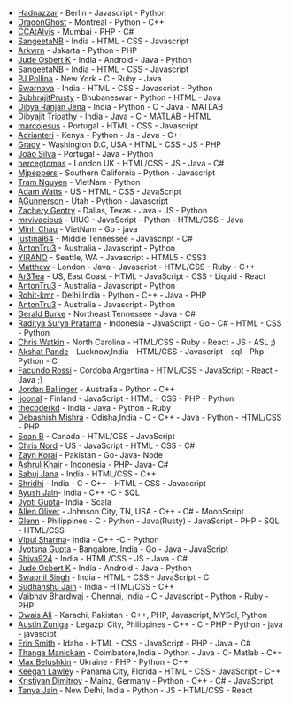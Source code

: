 ﻿- [Hadnazzar](https://github.com/hadnazzar) - Berlin - Javascript - Python
- [DragonGhost](https://github.com/DragonGhost7) - Montreal - Python - C++
- [CCAtAlvis](https://github.com/CCAtAlvis) - Mumbai - PHP - C#
- [SangeetaNB](https://github.com/SangeetaNB) - India - HTML - CSS - Javascript
- [Arkwrn](https://github.com/arkwrn) - Jakarta - Python - PHP
- [Jude Osbert K](https://github.com/judeosbert) - India - Android - Java - Python
- [SangeetaNB](https://github.com/SangeetaNB) - India - HTML - CSS - Javascript
- [PJ Pollina](https://github.com/pjpollina) - New York - C - Ruby - Java
- [Swarnava](https://github.com/swarnava) - India - HTML - CSS - Javascript - Python
- [SubhrajitPrusty](https://github.com/SubhrajitPrusty) - Bhubaneswar - Python - HTML - Java
- [Dibya Ranjan Jena](https://github.com/dibyasonu/) - India - Python - C - Java - MATLAB
- [Dibyajit Tripathy](https://github.com/Dibyajitdj/) - India - Java - C - MATLAB - HTML
- [marcojesus](https://github.com/marcojesus) - Portugal - HTML - CSS - Javascript
- [Adrianteri](https://github.com/Adrianteri) - Kenya - Python - Js - Java - C++
- [Grady](https://github.com/gradyhouston) - Washington D.C, USA - HTML - CSS - JS - PHP
- [João Silva](https://github.com/l32355) - Portugal - Java - Python
- [hercegtomas](https://github.com/hercegtomas) - London UK - HTML/CSS - JS - Java - C#
- [Mjpeppers](https://github.com/McGdevfunk824) - Southern California - Python - Javascript
- [Tram Nguyen](https://github.com/nthtram) - VietNam - Python
- [Adam Watts](https://github.com/AdamWatts) - US - HTML - CSS - JavaScript
- [AGunnerson](https://github.com/TheGunder) - Utah - Python - Javascript
- [Zachery Gentry](https://github.com/zacherygentry) - Dallas, Texas - Java - JS - Python
- [mrvivacious](https://github.com/mrvivacious) - UIUC - JavaScript - Python - HTML/CSS - Java
- [Minh Chau](https://github.com/ctrongminh) - VietNam - Go - java
- [justinal64](https://github.com/justinal64) - Middle Tennessee - Javascript - C#
- [AntonTru3](https://github.com/AntonTru3) - Australia - Javascript - Python
- [YIRANO](https://github.com/yirano) - Seattle, WA - Javascript - HTML5 - CSS3
- [Matthew](https://github.com/TechDimension) - London - Java - Javascript - HTML/CSS - Ruby - C++
- [Ar3Tea](https://github.com/ar3tea) - US, East Coast - HTML - JavaScript - CSS - Liquid - React
- [AntonTru3](https://github.com/AntonTru3) - Australia - Javascript - Python
- [Rohit-kmr](https://github.com/Rohit-Kmr) - Delhi,India - Python - C++ - Java - PHP
- [AntonTru3](https://github.com/AntonTru3) - Australia - Javascript - Python
- [Gerald Burke](https://gihub.com/geraldfingburke) - Northeast Tennessee - Java - C#
- [Raditya Surya Pratama](https://github.com/radityasurya) - Indonesia - JavaScript - Go - C# - HTML - CSS - Python
- [Chris Watkin](https://github.com/CQW-Code) - North Carolina - HTML/CSS - Ruby - React - JS - ASL ;)
- [Akshat Pande](https://github.com/akshat0047) - Lucknow,India - HTML/CSS - Javascript - sql - Php - Python - C
- [Facundo Rossi](https://github.com/FacuRossi) - Cordoba Argentina - HTML/CSS - JavaScript - React - Java  ;)
- [Jordan Ballinger](https://github.com/jordballinger) - Australia - Python - C++
- [ljoonal](https://github.com/ljoonal) - Finland - JavaScript - HTML - CSS - PHP - Python
- [thecoderkd](https://github.com/thecoderkd) - India - Java - Python - Ruby
- [Debashish Mishra](https://github.com/Zanark) - Odisha,India - C - C++ - Java - Python - HTML/CSS - PHP
- [Sean B](https://github.com/seanysean) - Canada - HTML/CSS - JavaScript
- [Chris Nord](https://github.com/pandabear41) - US - JavaScript - HTML - CSS - C#
- [Zayn Korai](https://github.com/zaynkorai) - Pakistan - Go- Java- Node
- [Ashrul Khair](https://github.com/ashrulkhair) - Indonesia - PHP- Java- C#
- [Sabuj Jana](https://github.com/JanaSabuj) - India - HTML/CSS - C++
- [Shridhi](https://github.com/aggarwal19) - India - C - C++ - HTML - CSS - Javascript
- [Ayush Jain](https://github.com/Ayushjain1722)- India - C++ -C - SQL
- [Jyoti Gupta](https://github.com/jyoti273)- India - Scala
- [Allen Oliver](https://github.com/AllenOliver) - Johnson City, TN, USA - C++ - C# - MoonScript
- [Glenn](https://github.com/singleparadox) - Philippines - C - Python - Java(Rusty) - JavaScript - PHP - SQL - HTML/CSS
- [Vipul Sharma](https://github.com/vipul-11)- India - C++ -C - Python
- [Jyotsna Gupta](https://github.com/jyotsna17gupta) - Bangalore, India - Go - Java - JavaScript
- [Shiva924](https://github.com/Shiva924) - India - HTML/CSS - JS - Java - C#
- [Jude Osbert K](https://github.com/judeosbert) - India - Android - Java - Python
- [Swapnil Singh](https://github.com/swapnil2306) - India - HTML - CSS - JavaScript - C
- [Sudhanshu Jain](https://github.com/blacksag) - India - HTML/CSS - C++
- [Vaibhav Bhardwaj](https://github.com/vbhv007) - Chennai, India - C - Javascript - Python - Ruby - PHP
- [Owais Ali](https://github.com/ows-ali) - Karachi, Pakistan - C++, PHP, Javascript, MYSql, Python
- [Austin Zuniga](https://github.com/AustinZuniga) - Legazpi City, Philippines - C++ - C - PHP - Python - java - javascipt
- [Erin Smith](https://github.com/Erin-Smith) - Idaho - HTML - CSS - JavaScript - PHP - Java - C#
- [Thanga Manickam](https://github.com) - Coimbatore,India - Python - Java - C- Matlab - C++
- [Max Belushkin](https://github.com/belushkin) - Ukraine - PHP - Python - C++
- [Keegan Lawley](https://github.com/keeganl) - Panama City, Florida - HTML - CSS - JavaScript - C++
- [Kristiyan Dimitrov](https://github.com/KrDimitrov) - Mainz, Germany - Python - C++ - C# - JavaScript
- [Tanya Jain](https://github.com/Tanya-Jain) - New Delhi, India - Python - JS - HTML/CSS - React